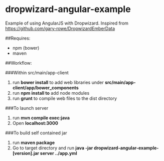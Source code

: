 dropwizard-angular-example
==========================

Example of using AngularJS with Dropwizard. Inspired from <https://github.com/gary-rowe/DropwizardEmberData>


##Requires:
- npm (bower)
- maven

##Workflow:

###Within src/main/app-client
1. run **bower install** to add web libraries under **src/main/app-client/app/bower_components**
2. run **npm install to** add node modules
3. run **grunt** to compile web files to the dist directory

###To launch server
1. run **mvn compile exec:java**
2. Open **localhost:3000**

###To build self contained jar
1. run **maven package**
2. Go to target directory and run **java -jar dropwizard-angular-example-[version].jar server ../app.yml**

